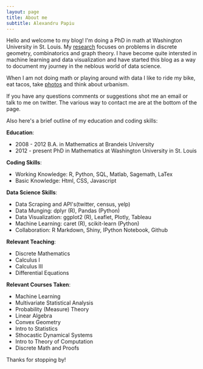 ```yaml
---
layout: page
title: About me
subtitle: Alexandru Papiu
---
```


Hello and welcome to my blog! I'm doing a PhD in  math at Washington University in St. Louis. My  [research](http://www.math.wustl.edu/~apapiu/) focuses on problems in discrete geometry, combinatorics and graph theory. I have become quite intersted in machine learning and data visualization and have started this blog as a way to document my journey in the neblous world of data science.

When I am not doing math or playing around with data I like to ride my bike, eat tacos, take [photos](http://alexpapiu.tumblr.com) and think about urbanism.

If you have any questions comments or suggestions shot me an email or talk to me on twitter. The various way to contact me are at the bottom of the page. 

Also here's a brief outline of my education and coding skills:

**Education**:
 
 - 2008 - 2012 B.A. in Mathematics at Brandeis University
 - 2012 - present PhD in Mathematics at Washington University in St. Louis


**Coding Skills**:

- Working Knowledge: R, Python, SQL, Matlab, Sagemath, LaTex
- Basic Knowledge: Html, CSS, Javascript


**Data Science Skills**:

- Data Scraping and API's(twitter, census, yelp)
- Data Munging: dplyr (R),  Pandas (Python)
- Data Visualization: ggplot2 (R),  Leaflet, Plotly, Tableau
- Machine Learning: caret (R), scikit-learn (Python)
- Collaboration: R Markdown, Shiny, IPython Notebook, Github

**Relevant Teaching**:
- Discrete Mathematics
- Calculus I
- Calculus III 
- Differential Equations

**Relevant Courses Taken**:
- Machine Learning
- Multivariate Statistical Analysis
- Probability (Measure) Theory
- Linear Algebra
- Convex Geometry
- Intro to Statistics
- Sthocastic Dynamical Systems
- Intro to Theory of Computation
- Discrete Math and Proofs 


Thanks for stopping by!

